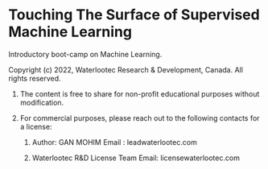 # Touching The Surface of Supervised Machine Learning 
Introductory boot-camp on Machine Learning. 

Copyright (c) 2022, Waterlootec Research & Development, Canada. All rights reserved.

1. The content is free to share for non-profit educational purposes without modification. 

2. For commercial purposes, please reach out to the following contacts for a license:

    1. Author: GAN MOHIM
       Email : lead<at>waterlootec.com
       
    2. Waterlootec R&D License Team
       Email: license<at>waterlootec.com
